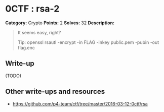 # 0CTF : rsa-2

**Category:** Crypto
**Points:** 2
**Solves:** 32
**Description:**

> It seems easy, right?
>
> Tip: openssl rsautl -encrypt -in FLAG -inkey public.pem -pubin -out flag.enc
>


## Write-up

(TODO)

## Other write-ups and resources

* <https://github.com/p4-team/ctf/tree/master/2016-03-12-0ctf/rsa> 
